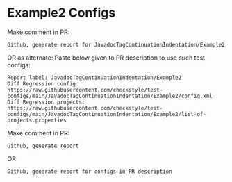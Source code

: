 # Example2 Configs
Make comment in PR:
```
Github, generate report for JavadocTagContinuationIndentation/Example2
```
OR as alternate:
Paste below given to PR description to use such test configs:
```
Report label: JavadocTagContinuationIndentation/Example2
Diff Regression config: https://raw.githubusercontent.com/checkstyle/test-configs/main/JavadocTagContinuationIndentation/Example2/config.xml
Diff Regression projects: https://raw.githubusercontent.com/checkstyle/test-configs/main/JavadocTagContinuationIndentation/Example2/list-of-projects.properties
```
Make comment in PR:
```
Github, generate report
```
OR
```
Github, generate report for configs in PR description
```
